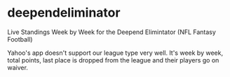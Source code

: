 # deependeliminator
Live Standings Week by Week for the Deepend Elimintator (NFL Fantasy Football)


Yahoo's app doesn't support our league type very well. It's week by week, total points, last place is dropped from the league and their players go on waiver. 
